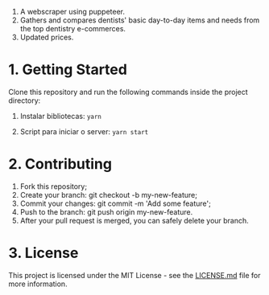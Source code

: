 1.  A webscraper using puppeteer.
2.  Gathers and compares dentists' basic day-to-day items and needs from the top dentistry e-commerces.
3.  Updated prices.

# 1. Getting Started

Clone this repository and run the following commands inside the project directory:

1. Instalar bibliotecas: `yarn`

2. Script para iniciar o server: `yarn start`

# 2. Contributing

1.  Fork this repository;
2.  Create your branch: git checkout -b my-new-feature;
3.  Commit your changes: git commit -m 'Add some feature';
4.  Push to the branch: git push origin my-new-feature.
5.  After your pull request is merged, you can safely delete your branch.

# 3. License

This project is licensed under the MIT License - see the <a href="https://github.com/MaisDennis/dentalScraperClient02/blob/master/LICENSE.md">LICENSE.md</a> file for more information.
